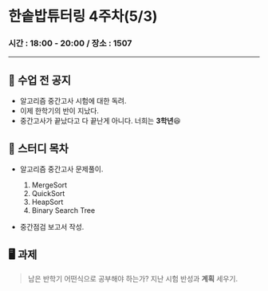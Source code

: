 # 한솥밥튜터링 4주차(5/3)

### 시간 : 18:00 - 20:00 / 장소 : 1507
---

## 🏫 수업 전 공지
- 알고리즘 중간고사 시험에 대한 독려.
- 이제 한학기의 반이 지났다.
- 중간고사가 끝났다고 다 끝난게 아니다. 너희는 **3학년**😆

## 📖 스터디 목차

- 알고리즘 중간고사 문제풀이.
  1. MergeSort
  2. QuickSort
  3. HeapSort
  4. Binary Search Tree

- 중간점검 보고서 작성.

## 🖥 과제

> 남은 반학기 어떤식으로 공부해야 하는가? 지난 시험 반성과 **계획** 세우기.
